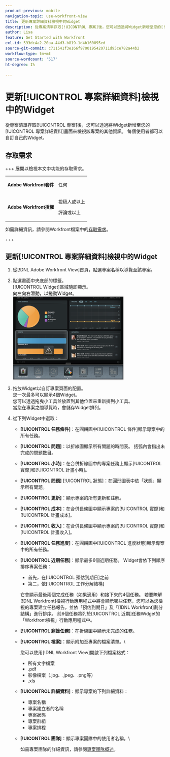 ```yaml
---
product-previous: mobile
navigation-topic: use-workfront-view
title: 更新專案詳細資料檢視中的Widget
description: 從專案清單存取[!UICONTROL 專案]後，您可以透過將Widget新增至您的[!UICONTROL 專案詳細資料]畫面來檢視該專案的其他資訊。 每個使用者都可以自訂自己的Widget。
author: Lisa
feature: Get Started with Workfront
exl-id: 593dc4a2-20aa-44d3-b819-1d4b160095ed
source-git-commit: c711541f3e166f9700195420711d95ce782a44b2
workflow-type: tm+mt
source-wordcount: '517'
ht-degree: 1%

---
```


# 更新[!UICONTROL 專案詳細資料]檢視中的Widget

從專案清單存取[!UICONTROL 專案]後，您可以透過將Widget新增至您的[!UICONTROL 專案詳細資料]畫面來檢視該專案的其他資訊。 每個使用者都可以自訂自己的Widget。

## 存取需求

+++ 展開以檢視本文中功能的存取需求。

<table style="table-layout:auto"> 
 <col> 
 </col> 
 <col> 
 </col> 
 <tbody> 
  <tr> 
   <td role="rowheader"><strong>Adobe Workfront套件</strong></td> 
   <td> <p>任何</p> </td> 
  </tr> 
  <tr> 
   <td role="rowheader"><strong>Adobe Workfront授權</strong></td> 
   <td> 
   <p>投稿人或以上</p>
   <p>評論或以上</p> </td> 
  </tr> 
 </tbody> 
</table>

如需詳細資訊，請參閱Workfront檔案中的[存取需求](/help/quicksilver/administration-and-setup/add-users/access-levels-and-object-permissions/access-level-requirements-in-documentation.md)。

+++

## 更新[!UICONTROL 專案詳細資料]檢視中的Widget

1. 從[!DNL Adobe Workfront View]首頁，點選專案名稱以導覽至該專案。
1. 點選畫面中央底部的標籤。\
   [!UICONTROL Widget]區域隨即顯示。\
   向左向右滑動，以捲動Widget。\
   ![介面工具集](assets/screen-shot-2013-009-11-at-8.25.01-am-350x262.png)

1. 拖放Widget以自訂專案頁面的配置。\
   您一次最多可以顯示4個Widget。\
   您可以透過拖曳小工具並放置到其他位置來重新排列小工具。\
   當您在專案之間導覽時，會儲存Widget排列。

1. 從下列Widget中選取：

   * **[!UICONTROL 任務條件]**：在圓餅圖中[!UICONTROL 條件]顯示專案中的所有任務。
   * **[!UICONTROL 問題]**：以折線圖顯示所有問題的時間表。 括弧內會指出未完成的問題數目。
   * **[!UICONTROL 小時]**：在合併折線圖中的專案任務上顯示[!UICONTROL 實際]和[!UICONTROL 計畫小時]。
   * **[!UICONTROL 問題]** [!UICONTROL 狀態]：在圓形圖表中依「狀態」顯示所有問題。
   * **[!UICONTROL 更新]**：顯示專案的所有更新和註解。
   * **[!UICONTROL 成本]**：在合併長條圖中顯示專案的[!UICONTROL 實際]和[!UICONTROL 計畫成本]。
   * **[!UICONTROL 收入]**：在合併長條圖中顯示專案的[!UICONTROL 實際]和[!UICONTROL 計畫收入]。
   * **[!UICONTROL 任務進度]**：在圓餅圖中[!UICONTROL 進度狀態]顯示專案中的所有任務。
   * **[!UICONTROL 近期任務]**：顯示最多6個近期任務。 Widget會依下列順序排序專案任務：

      * 首先，在[!UICONTROL 預估到期日]之前
      * 第二，依[!UICONTROL 工作分解結構]

     它會顯示最後兩個完成任務（如果適用）和接下來的4個任務。 若要瞭解[!DNL Workfront]檢視行動應用程式中將會顯示哪些任務，您可以為您檢視的專案建立任務報告，並依「預估到期日」及「[!DNL Workfront]劃分結構」進行排序。 前6個任務將列於[!UICONTROL 近期]任務Widget的「Workfront檢視」行動應用程式中。

   * **[!UICONTROL 剩餘任務]**：在折線圖中顯示未完成的任務。
   * **[!UICONTROL 檔案]**：顯示附加至專案的檔案清單。\

     您可以使用[!DNL Workfront View]開啟下列檔案格式：

      * 所有文字檔案
      * .pdf
      * 影像檔案（.jpg、.jpeg、.png等）
      * .xls
   * **[!UICONTROL 詳細資料]**：顯示專案的下列詳細資料：

      * 專案名稱
      * 專案建立者的名稱
      * 專案狀態
      * 專案群組
      * 專案排程
   * **[!UICONTROL 團隊]**：顯示專案團隊中的使用者名稱。\

     如需專案團隊的詳細資訊，請參閱[專案團隊概述](../../../manage-work/projects/planning-a-project/project-team-overview.md)。
